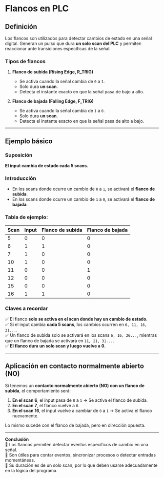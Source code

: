 # Flancos en PLC

## Definición
Los flancos son utilizados para detectar cambios de estado en una señal digital. Generan un pulso que dura **un solo scan del PLC** y permiten reaccionar ante transiciones específicas de la señal.

### Tipos de flancos
1. **Flanco de subida (Rising Edge, R_TRIG)**
   - Se activa cuando la señal cambia de `0` a `1`.
   - Solo dura **un scan**.
   - Detecta el instante exacto en que la señal pasa de bajo a alto.

2. **Flanco de bajada (Falling Edge, F_TRIG)**
   - Se activa cuando la señal cambia de `1` a `0`.
   - Solo dura **un scan**.
   - Detecta el instante exacto en que la señal pasa de alto a bajo.

---

## Ejemplo básico
### Suposición
**El input cambia de estado cada 5 scans.**
### Introducción

- En los scans donde ocurre un cambio de `0` a `1`, se activará el **flanco de subida**.
- En los scans donde ocurre un cambio de `1` a `0`, se activará el **flanco de bajada**.

### Tabla de ejemplo:

| Scan | Input | Flanco de subida | Flanco de bajada |
|------|-------|-----------------|-----------------|
| 5    | 0     | 0               | 0               |
| 6    | 1     | 1               | 0               | ← **Se activa el flanco de subida**
| 7    | 1     | 0               | 0               |
| 10   | 1     | 0               | 0               |
| 11   | 0     | 0               | 1               | ← **Se activa el flanco de bajada**
| 12   | 0     | 0               | 0               |
| 15   | 0     | 0               | 0               |
| 16   | 1     | 1               | 0               | ← **Nuevo flanco de subida**

### Claves a recordar
✅ El flanco **solo se activa en el scan donde hay un cambio de estado**.  
✅ Si el input cambia **cada 5 scans**, los cambios ocurren en `6, 11, 16, 21...`.  
✅ Un flanco de subida solo se activará en los scans `6, 16, 26...`, mientras que un flanco de bajada se activará en `11, 21, 31...`.  
✅ **El flanco dura un solo scan y luego vuelve a 0**.  

---

## Aplicación en contacto normalmente abierto (NO)
Si tenemos un **contacto normalmente abierto (NO) con un flanco de subida**, el comportamiento será:

1. **En el scan 6**, el input pasa de `0` a `1` → Se activa el flanco de subida.
2. **En el scan 7**, el flanco vuelve a `0`.
3. **En el scan 16**, el input vuelve a cambiar de `0` a `1` → Se activa el flanco nuevamente.

Lo mismo sucede con el flanco de bajada, pero en dirección opuesta.

---

**Conclusión**  
📌 Los flancos permiten detectar eventos específicos de cambio en una señal.  
📌 Son útiles para contar eventos, sincronizar procesos o detectar entradas momentáneas.  
📌 Su duración es de un solo scan, por lo que deben usarse adecuadamente en la lógica del programa.

